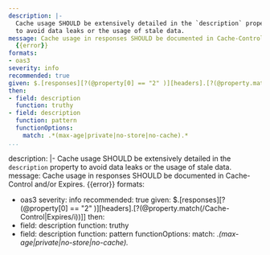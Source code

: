 ```yaml
---
description: |-
  Cache usage SHOULD be extensively detailed in the `description` property
  to avoid data leaks or the usage of stale data.
message: Cache usage in responses SHOULD be documented in Cache-Control and/or Expires.
  {{error}}
formats:
- oas3
severity: info
recommended: true
given: $.[responses][?(@property[0] == "2" )][headers].[?(@property.match(/Cache-Control|Expires/i))]]
then:
- field: description
  function: truthy
- field: description
  function: pattern
  functionOptions:
    match: .*(max-age|private|no-store|no-cache).*
...
```

description: |-
  Cache usage SHOULD be extensively detailed in the `description` property
  to avoid data leaks or the usage of stale data.
message: Cache usage in responses SHOULD be documented in Cache-Control and/or Expires.
  {{error}}
formats:
- oas3
severity: info
recommended: true
given: $.[responses][?(@property[0] == "2" )][headers].[?(@property.match(/Cache-Control|Expires/i))]]
then:
- field: description
  function: truthy
- field: description
  function: pattern
  functionOptions:
    match: .*(max-age|private|no-store|no-cache).*